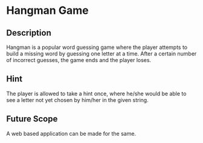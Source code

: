 # Hangman Game
## Description

Hangman is a popular word guessing game where the player attempts to build a missing word by guessing one letter at a time. After a certain number of incorrect guesses, the game ends and the player loses.

## Hint

The player is allowed to take a hint once, where he/she would be able to see a letter not yet chosen by him/her in the given string.

## Future Scope

A web based application can be made for the same.
